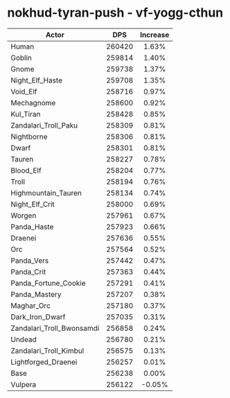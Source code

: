 # nokhud-tyran-push - vf-yogg-cthun
| Actor | DPS | Increase |
|---|:---:|:---:|
|Human|260420|1.63%|
|Goblin|259814|1.40%|
|Gnome|259738|1.37%|
|Night_Elf_Haste|259708|1.35%|
|Void_Elf|258716|0.97%|
|Mechagnome|258600|0.92%|
|Kul_Tiran|258428|0.85%|
|Zandalari_Troll_Paku|258309|0.81%|
|Nightborne|258306|0.81%|
|Dwarf|258301|0.81%|
|Tauren|258227|0.78%|
|Blood_Elf|258204|0.77%|
|Troll|258194|0.76%|
|Highmountain_Tauren|258134|0.74%|
|Night_Elf_Crit|258000|0.69%|
|Worgen|257961|0.67%|
|Panda_Haste|257923|0.66%|
|Draenei|257636|0.55%|
|Orc|257564|0.52%|
|Panda_Vers|257442|0.47%|
|Panda_Crit|257363|0.44%|
|Panda_Fortune_Cookie|257291|0.41%|
|Panda_Mastery|257207|0.38%|
|Maghar_Orc|257180|0.37%|
|Dark_Iron_Dwarf|257035|0.31%|
|Zandalari_Troll_Bwonsamdi|256858|0.24%|
|Undead|256780|0.21%|
|Zandalari_Troll_Kimbul|256575|0.13%|
|Lightforged_Draenei|256257|0.01%|
|Base|256238|0.00%|
|Vulpera|256122|-0.05%|
